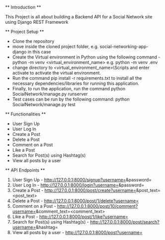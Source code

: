 ** Introduction **

This Project is all about building a Backend API for a Social Network site using Django REST Framework

** Project Setup **

- Clone the repository
- move inside the cloned project folder, e.g. social-networking-app-django in this case
- Create the Virtual environment in Python using the following command - python -m venv <virtual_environment_name> e.g. python -m venv .env
- change directory to <virtual_environment_name>\Scripts and enter activate to activate the virtual environment.
- Run the command pip install -r requirements.txt to install all the necessary dependencies/libraries for running this application.
- Finally, to run the application, run the command python SocialNetwork/manage.py runserver
- Test cases can be run by the following command: python SocialNetwork/manage.py test

** Functionalities **

- User Sign Up
- User Log In
- Create a Post
- Delete a Post
- Comment on a Post
- Like a Post
- Search for Post(s) using Hashtag(s)
- View all posts by a user

** API Endpoints **

1. User Sign Up - http://127.0.0.1:8000/signup?username=<username>&password=<password>
2. User Log In - http://127.0.0.1:8000/login?username=<username>&password=<password>
3. Create a Post - http://127.0.0.1:8000/post/create?username=<username>&post_text=<post_text>
4. Delete a Post - http://127.0.0.1:8000/post/1/delete?username=<username>
5. Comment on a Post - http://127.0.0.1:8000/post/10/comment?username=<username>&comment_text=<comment_text>
6. Like a Post - http://127.0.0.1:8000/post/1/like?username=<username>
7. Search for Post(s) using Hashtag(s) - http://127.0.0.1:8000/post/search?username=<username>&hashtag=<hashtag>
8. View all posts by a user - http://127.0.0.1:8000/post?username=<username>

